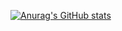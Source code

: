 [![Anurag's GitHub stats](https://github-readme-stats.vercel.app/api?username=Silveridge)](https://github.com/anuraghazra/github-readme-stats)
